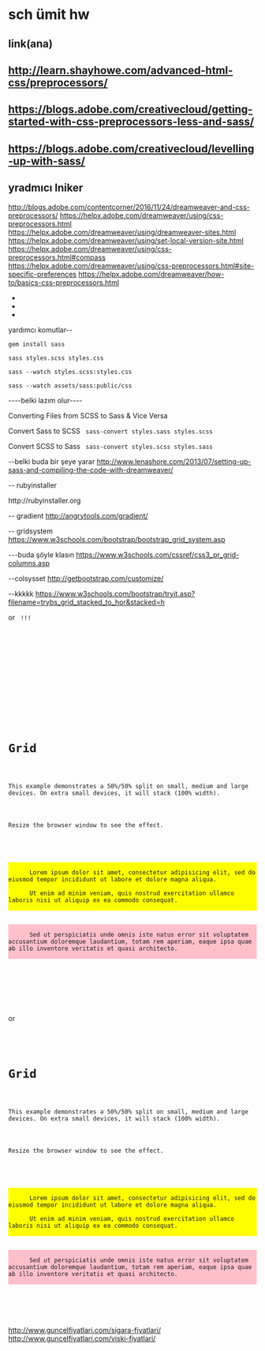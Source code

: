 # sch ümit hw
link(ana)
-
http://learn.shayhowe.com/advanced-html-css/preprocessors/
-
https://blogs.adobe.com/creativecloud/getting-started-with-css-preprocessors-less-and-sass/
-
https://blogs.adobe.com/creativecloud/levelling-up-with-sass/
-
yradmıcı lniker
-
 http://blogs.adobe.com/contentcorner/2016/11/24/dreamweaver-and-css-preprocessors/
 https://helpx.adobe.com/dreamweaver/using/css-preprocessors.html
 https://helpx.adobe.com/dreamweaver/using/dreamweaver-sites.html
 https://helpx.adobe.com/dreamweaver/using/set-local-version-site.html
 https://helpx.adobe.com/dreamweaver/using/css-preprocessors.html#compass
 https://helpx.adobe.com/dreamweaver/using/css-preprocessors.html#site-specific-preferences
 https://helpx.adobe.com/dreamweaver/how-to/basics-css-preprocessors.html
 
-
-
-
yardımcı komutlar--

<code>gem install sass
</code>

<code>sass styles.scss styles.css</code>

<code>sass --watch styles.scss:styles.css</code>

<code>sass --watch assets/sass:public/css</code>

----belki lazım olur----

Converting Files from SCSS to Sass & Vice Versa

Convert Sass to SCSS
<code>
sass-convert styles.sass styles.scss
</code>

Convert SCSS to Sass
<code>
sass-convert styles.scss styles.sass
</code>

--belki buda bir şeye yarar
http://www.lenashore.com/2013/07/setting-up-sass-and-compiling-the-code-with-dreamweaver/

-- rubyinstaller
<link>http://rubyinstaller.org</link>

-- gradient http://angrytools.com/gradient/

-- gridsystem https://www.w3schools.com/bootstrap/bootstrap_grid_system.asp

---buda şöyle klasın https://www.w3schools.com/cssref/css3_pr_grid-columns.asp

--colsysset http://getbootstrap.com/customize/

--kkkkk https://www.w3schools.com/bootstrap/tryit.asp?filename=trybs_grid_stacked_to_hor&stacked=h

or
<code><!DOCTYPE html> !!!
<html lang="en">
<head>
<title>Bootstrap Example</title>
  <meta charset="utf-8">
  <meta name="viewport" content="width=device-width, initial-scale=1">
  <link rel="stylesheet" href="https://maxcdn.bootstrapcdn.com/bootstrap/3.3.7/css/bootstrap.min.css">
  <script src="https://ajax.googleapis.com/ajax/libs/jquery/3.1.1/jquery.min.js"></script>
  <script src="https://maxcdn.bootstrapcdn.com/bootstrap/3.3.7/js/bootstrap.min.js"></script>
</head>
<body>

<div class="container">
  <h1>Grid</h1>
  <p>This example demonstrates a 50%/50% split on small, medium and large devices. On extra small devices, it will stack (100% width).</p>      
  <p>Resize the browser window to see the effect.</p>      
  <div class="row">
    <div class="col-sm-6" style="background-color:yellow;">
      Lorem ipsum dolor sit amet, consectetur adipisicing elit, sed do eiusmod tempor incididunt ut labore et dolore magna aliqua.<br>
      Ut enim ad minim veniam, quis nostrud exercitation ullamco laboris nisi ut aliquip ex ea commodo consequat.
    </div>
    <div class="col-sm-6" style="background-color:pink;">
      Sed ut perspiciatis unde omnis iste natus error sit voluptatem accusantium doloremque laudantium, totam rem aperiam, eaque ipsa quae ab illo inventore veritatis et quasi architecto.    
    </div>
  </div>
</div>
    
</body>
</html>
</code>

or 
<code>
<div class="container">
  <h1>Grid</h1>
  <p>This example demonstrates a 50%/50% split on small, medium and large devices. On extra small devices, it will stack (100% width).</p>      
  <p>Resize the browser window to see the effect.</p>      
  <div class="row">
    <div class="col-sm-6" style="background-color:yellow;">
      Lorem ipsum dolor sit amet, consectetur adipisicing elit, sed do eiusmod tempor incididunt ut labore et dolore magna aliqua.<br>
      Ut enim ad minim veniam, quis nostrud exercitation ullamco laboris nisi ut aliquip ex ea commodo consequat.
    </div>
    <div class="col-sm-6" style="background-color:pink;">
      Sed ut perspiciatis unde omnis iste natus error sit voluptatem accusantium doloremque laudantium, totam rem aperiam, eaque ipsa quae ab illo inventore veritatis et quasi architecto.    
    </div>
  </div>
</div>

</code>

http://www.guncelfiyatlari.com/sigara-fiyatlari/
http://www.guncelfiyatlari.com/viski-fiyatlari/
